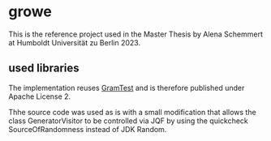 # growe

This is the reference project used in the Master Thesis by Alena Schemmert at Humboldt Universität zu Berlin 2023.

## used libraries
The implementation reuses [GramTest](https://github.com/codelion/gramtest) and is therefore published under Apache License 2.

Thhe source code was used as is with a small modification that allows the class GeneratorVisitor to be controlled via JQF by using the quickcheck SourceOfRandomness instead of JDK Random. 
